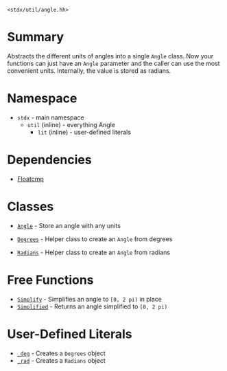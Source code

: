 `<stdx/util/angle.hh>`

Summary
=

Abstracts the different units of angles into a single `Angle` class. Now your functions can just have an `Angle` parameter and the caller can use the most convenient units. Internally, the value is stored as radians.

Namespace
=

>
- `stdx` - main namespace       
    - `util` (inline) - everything Angle
        - `lit` (inline) - user-defined literals 

Dependencies
=

- [Floatcmp](../floatcmp/floatcmp.md)

Classes
=

- [`Angle`](classes/angle.md) - Store an angle with any units
- [`Degrees`](classes/degrees.md) - Helper class to create an `Angle` from degrees

- [`Radians`](classes/radians.md) - Helper class to create an `Angle` from radians

Free Functions
=

- [`Simplify`](classes/angle.md) - Simplifies an angle to `[0, 2 pi)` in place
- [`Simplified`](classes/angle.md) - Returns an angle simplified to `[0, 2 pi)`

User-Defined Literals
=

- [`_deg`](classes/degrees.md) - Creates a `Degrees` object
- [`_rad`](classes/radians.md) - Creates a `Radians` object


